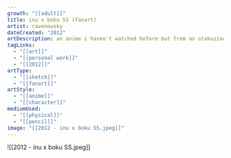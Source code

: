 ```yaml
---
growth: "[[adult]]"
title: inu x boku SS (fanart)
artist: ravenowsky
dateCreated: "2012"
artDescription: an anime i haven't watched before but from an otakuzine
tagLinks:
  - "[[art]]"
  - "[[personal work]]"
  - "[[2012]]"
artType:
  - "[[sketch]]"
  - "[[fanart]]"
artStyle:
  - "[[anime]]"
  - "[[character]]"
mediumUsed:
  - "[[physical]]"
  - "[[pencil]]"
image: "[[2012 - inu x boku SS.jpeg]]"
---
```

![[2012 - inu x boku SS.jpeg]]